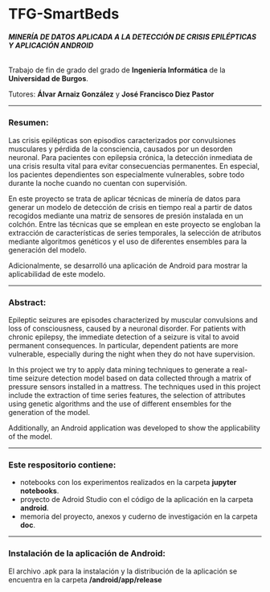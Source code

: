 # TFG-SmartBeds

###### *__MINERÍA DE DATOS APLICADA A LA DETECCIÓN DE CRISIS EPILÉPTICAS Y APLICACIÓN ANDROID__*
Trabajo de fin de grado del grado de **Ingeniería Informática** de la **Universidad de Burgos**. 

Tutores: **Álvar Arnaiz González** y **José Francisco Diez Pastor**

---

### Resumen: 

Las crisis epilépticas son episodios caracterizados por convulsiones musculares y pérdida de la consciencia, causados por un desorden neuronal. Para pacientes con epilepsia crónica, la detección inmediata de una crisis resulta vital para evitar consecuencias permanentes. En especial, los pacientes dependientes son especialmente vulnerables, sobre todo durante la noche cuando no cuentan con supervisión.

En este proyecto se trata de aplicar técnicas de minería de datos para generar un modelo de detección de crisis en tiempo real a partir de datos recogidos mediante una matriz de sensores de presión instalada en un colchón. Entre las técnicas que se emplean en este proyecto se engloban la extracción de características de series temporales, la selección de atributos mediante algoritmos genéticos y el uso de diferentes ensembles para la generación del modelo.

Adicionalmente, se desarrolló una aplicación de Android para mostrar la aplicabilidad de este modelo.

---

### Abstract: 

Epileptic seizures are episodes characterized by muscular convulsions and loss of consciousness, caused by a neuronal disorder. For patients with chronic epilepsy, the immediate detection of a seizure is vital to avoid permanent consequences. 
In particular, dependent patients are more vulnerable, especially during the night when they do not have supervision.

In this project we try to apply data mining techniques to generate a real-time seizure detection model based on data collected through a matrix of pressure sensors installed in a mattress. The techniques used in this project include the extraction of time series features, the selection of attributes using genetic algorithms and the use of different ensembles for the generation of the model.

Additionally, an Android application was developed to show the applicability of the model.

---

### Este respositorio contiene: 

- notebooks con los experimentos realizados en la carpeta **jupyter notebooks**.
- proyecto de Adroid Studio con el código de la aplicación en la carpeta **android**.
- memoria del proyecto, anexos y cuderno de investigación en la carpeta **doc**. 

---

### Instalación de la aplicación de Android: 

El archivo .apk para la instalación y la distribución de la aplicación se encuentra en la carpeta **/android/app/release**

